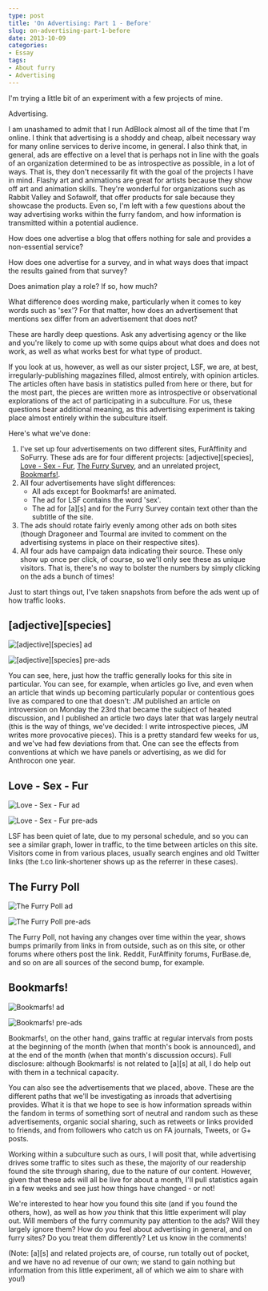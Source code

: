 ```yaml
---
type: post
title: 'On Advertising: Part 1 - Before'
slug: on-advertising-part-1-before
date: 2013-10-09
categories:
- Essay
tags:
- About furry
- Advertising
---
```


I'm trying a little bit of an experiment with a few projects of mine.

Advertising.

I am unashamed to admit that I run AdBlock almost all of the time that I'm
online.  I think that advertising is a shoddy and cheap, albeit necessary way
for many online services to derive income, in general.  I also think that, in
general, ads are effective on a level that is perhaps not in line with the goals
of an organization determined to be as introspective as possible, in a lot of
ways.  That is, they don't necessarily fit with the goal of the projects I have
in mind.  Flashy art and animations are great for artists because they show off
art and animation skills.  They're wonderful for organizations such as Rabbit
Valley and Sofawolf, that offer products for sale because they showcase the
products.  Even so, I'm left with a few questions about the way advertising
works within the furry fandom, and how information is transmitted within a
potential audience.

How does one advertise a blog that offers nothing for sale and provides a
non-essential service?

How does one advertise for a survey, and in what ways does that impact the
results gained from that survey?

Does animation play a role?  If so, how much?

What difference does wording make, particularly when it comes to key words such
as 'sex'?  For that matter, how does an advertisement that mentions sex differ
from an advertisement that does not?

These are hardly deep questions.  Ask any advertising agency or the like and
you're likely to come up with some quips about what does and does not work, as
well as what works best for what type of product.

If you look at us, however, as well as our sister project, LSF, we are, at best,
irregularly-publishing magazines filled, almost entirely, with opinion articles.
The articles often have basis in statistics pulled from here or there, but for
the most part, the pieces are written more as introspective or observational
explorations of the act of participating in a subculture.  For us, these
questions bear additional meaning, as this advertising experiment is taking
place almost entirely within the subculture itself.

Here's what we've done:

1. I've set up four advertisements on two different sites, FurAffinity and
SoFurry.  These ads are for four different projects: \[adjective\]\[species\],
[Love - Sex - Fur][lsf], [The Furry Survey][fp], and an unrelated project,
[Bookmarfs!][marfs].
2. All four advertisements have slight differences:
    * All ads except for Bookmarfs! are animated.
    * The ad for LSF contains the word 'sex'.
    * The ad for \[a\]\[s\] and for the Furry Survey contain text other than
      the subtitle of the site.  
3. The ads should rotate fairly evenly among other ads on both sites (though
Dragoneer and Tourmal are invited to comment on the advertising systems in place
on their respective sites).
4. All four ads have campaign data indicating their source.  These only show up
once per click, of course, so we'll only see these as unique visitors.  That is,
there's no way to bolster the numbers by simply clicking on the ads a bunch of
times!

Just to start things out, I've taken snapshots from before the ads went up of
how traffic looks.

## \[adjective\]\[species\]

![\[adjective\]\[species\] ad](/assets/furry/ads/adjspecies.gif)

![\[adjective\]\[species\] pre-ads](/assets/furry/ads/as-preads.png)

You can see, here, just how the traffic generally looks for this site in
particular.  You can see, for example, when articles go live, and even when an
article that winds up becoming particularly popular or contentious goes live as
compared to one that doesn't: JM published an article on introversion on Monday
the 23rd that became the subject of heated discussion, and I published an
article two days later that was largely neutral (this is the way of things,
we've decided: I write introspective pieces, JM writes more provocative pieces).
This is a pretty standard few weeks for us, and we've had few deviations from
that.  One can see the effects from conventions at which we have panels or
advertising, as we did for Anthrocon one year.

## Love - Sex - Fur

![Love - Sex - Fur ad](/assets/furry/ads/lovesexfur.gif)

![Love - Sex - Fur pre-ads](/assets/furry/ads/lsf-preads.png)

LSF has been quiet of late, due to my personal schedule, and so you can see a
similar graph, lower in traffic, to the time between articles on this site.
Visitors come in from various places, usually search engines and old Twitter
links (the t.co link-shortener shows up as the referrer in these cases).

## The Furry Poll

![The Furry Poll ad](/assets/furry/ads/furrypoll.gif)

![The Furry Poll pre-ads](/assets/furry/ads/furrypoll-preads.png)

The Furry Poll, not having any changes over time within the year, shows bumps
primarily from links in from outside, such as on this site, or other forums
where others post the link.  Reddit, FurAffinity forums, FurBase.de, and so on
are all sources of the second bump, for example.

## Bookmarfs!

![Bookmarfs! ad](/assets/furry/ads/bookmarfs.png)

![Bookmarfs! pre-ads](/assets/furry/ads/bookmarfs-preads.png)

Bookmarfs!, on the other hand, gains traffic at regular intervals from posts at
the beginning of the month (when that month's book is announced), and at the end
of the month (when that month's discussion occurs).  Full disclosure: although
Bookmarfs! is not related to \[a\]\[s\] at all, I do help out with them in a
technical capacity.

You can also see the advertisements that we placed, above.  These are the
different paths that we'll be investigating as inroads that advertising
provides.  What it is that we hope to see is how information spreads within the
fandom in terms of something sort of neutral and random such as these
advertisements, organic social sharing, such as retweets or links provided to
friends, and from followers who catch us on FA journals, Tweets, or G+ posts.

Working within a subculture such as ours, I will posit that, while advertising
drives some traffic to sites such as these, the majority of our readership found
the site through sharing, due to the nature of our content.  However, given that
these ads will all be live for about a month, I'll pull statistics again in a
few weeks and see just how things have changed - or not!

We're interested to hear how you found this site (and if you found the others,
how), as well as how *you* think that this little experiment will play out. Will
members of the furry community pay attention to the ads?  Will they largely
ignore them?  How do you feel about advertising in general, and on furry sites?
Do you treat them differently?  Let us know in the comments!

(Note: \[a\]\[s\] and related projects are, of course, run totally out of
pocket, and we have no ad revenue of our own; we stand to gain nothing but
information from this little experiment, all of which we aim to share with you!)

[marfs]: http://bookmarfs.com "Bookmarfs!"
[lsf]: http://lovesexfur.com "Love - Sex - Fur"
[fp]: http://furrypoll.com "The Furry Poll"
